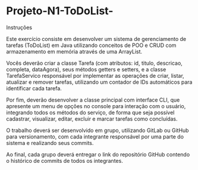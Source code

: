 # Projeto-N1-ToDoList-

Instruções

Este exercício consiste em desenvolver um sistema de gerenciamento de tarefas (ToDoList) em Java utilizando conceitos de POO e CRUD com armazenamento em memória através de uma ArrayList.

Vocês deverão criar a classe Tarefa (com atributos: id, titulo, descricao, completa, dataAgora), seus métodos getters e setters, e a classe TarefaServico responsável por implementar as operações de criar, listar, atualizar e remover tarefas, utilizando um contador de IDs automáticos para identificar cada tarefa.

Por fim, deverão desenvolver a classe principal com interface CLI, que apresente um menu de opções no console para interação com o usuário, integrando todos os métodos do serviço, de forma que seja possível cadastrar, visualizar, editar, excluir e marcar tarefas como concluídas.

O trabalho deverá ser desenvolvido em grupo, utilizando GitLab ou GitHub para versionamento, com cada integrante responsável por uma parte do sistema e realizando seus commits.

Ao final, cada grupo deverá entregar o link do repositório GitHub contendo o histórico de commits de todos os integrantes.
